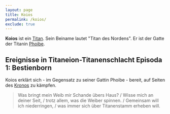 ```yaml
---
layout: page
title: Koios
permalink: /koios/
exclude: true
---
```


**Koios** ist ein [Titan](/titanen/). Sein Beiname lautet "Titan des Nordens". Er ist der Gatte der Titanin [Phoibe](/phoibe/).

## Ereignisse in Titaneion-Titanenschlacht Episoda 1: Bestienborn

Koios erklärt sich - im Gegensatz zu seiner Gattin Phoibe - bereit, auf Seiten des [Kronos](/kronos/) zu kämpfen.

> Was bringt mein Weib mir Schande übers Haus? /
Wisse mich an deiner Seit, /
trotz allem, was die Weiber spinnen. /
Gemeinsam will ich niederringen, /
was immer sich über Titanenstamm erheben will.

